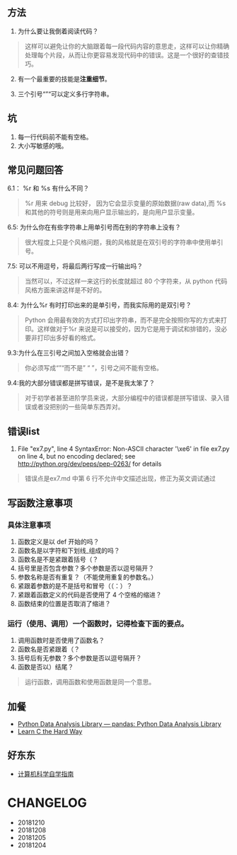 
## 方法

1. 为什么要让我倒着阅读代码？

> 这样可以避免让你的大脑跟着每一段代码内容的意思走，这样可以让你精确处理每个片段，从而让你更容易发现代码中的错误。这是一个很好的查错技巧。

2. 有一个最重要的技能是**注重细节**。

3. 三个引号“”“可以定义多行字符串。




## 坑

1. 每一行代码前不能有空格。
2. 大小写敏感的哦。

## 常见问题回答

6.1： %r 和 %s 有什么不同？

> %r 用来 debug 比较好， 因为它会显示变量的原始数据(raw data),而 %s 和其他的符号则是用来向用户显示输出的，是向用户显示变量。

6.5: 为什么你在有些字符串上用单引号而在别的字符串上没有？

> 很大程度上只是个风格问题，我的风格就是在双引号的字符串中使用单引号。

7.5: 可以不用逗号，将最后两行写成一行输出吗？
> 当然可以，不过这样一来这行的长度就超过 80 个字符来，从 python 代码风格方面来讲这样是不好的。

8.4: 为什么%r 有时打印出来的是单引号，而我实际用的是双引号？
> Python 会用最有效的方式打印出字符串，而不是完全按照你写的方式来打印。这样做对于%r 来说是可以接受的，因为它是用于调试和排错的，没必要非打印出多好看的格式。

9.3:为什么在三引号之间加入空格就会出错？
> 你必须写成“”“而不是” “ ”，引号之间不能有空格。

9.4:我的大部分错误都是拼写错误，是不是我太笨了？
> 对于初学者甚至进阶学员来说，大部分编程中的错误都是拼写错误、录入错误或者没把别的一些简单东西弄对。

## 错误list

1. File "ex7.py", line 4
SyntaxError: Non-ASCII character '\xe6' in file ex7.py on line 4, but no encoding declared; see http://python.org/dev/peps/pep-0263/ for details

> 错误点是ex7.md 中第 6 行不允许中文描述出现，修正为英文调试通过

## 写函数注意事项

### 具体注意事项

1. 函数定义是以 def 开始的吗？
2. 函数名是以字符和下划线_组成的吗？
3. 函数名是不是紧跟着括号（？
4. 括号里是否包含参数？多个参数是否以逗号隔开？
5. 参数名称是否有重复？（不能使用重复的参数名。）
6. 紧跟着参数的是不是括号和冒号（（：）？
7. 紧跟着函数定义的代码是否使用了 4 个空格的缩进？
8. 函数结束的位置是否取消了缩进？

### 运行（使用、调用）一个函数时，记得检查下面的要点。

1. 调用函数时是否使用了函数名？
2. 函数名是否紧跟着（？
3. 括号后有无参数？多个参数是否以逗号隔开？
4. 函数是否以）结尾？

> 运行函数，调用函数和使用函数是同一个意思。


## 加餐

* [Python Data Analysis Library — pandas: Python Data Analysis Library](http://pandas.pydata.org/)
* [Learn C the Hard Way](https://learncodethehardway.org/c/)

## 好东东

- [计算机科学自学指南]( https://teachyourselfcs.com/)



# CHANGELOG

- 20181210
- 20181208
- 20181205 
- 20181204 
